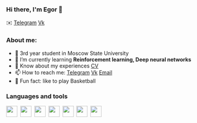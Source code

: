 ### Hi there, I'm Egor 👋

:envelope: [Telegram](https://t.me/egor_koptelov)  [Vk](https://vk.com/id563704417)


### About me:
- :book: 3rd year student in Moscow State University
- 🌱 I’m currently learning **Reinforcement learning, Deep neural networks**
- 📄 Know about my experiences [CV](https://github.com/kopegor/kopegor/blob/main/Koptelov_Egor_cv.pdf)
- 📫 How to reach me: [Telegram](https://t.me/egor_koptelov)  [Vk](https://vk.com/id563704417) [Email](mailto:egorkoptelov99@mail.ru)
- :basketball: Fun fact: like to play Basketball

### Languages and tools

<img src="https://cdn.jsdelivr.net/gh/devicons/devicon/icons/python/python-original-wordmark.svg" width="30" height="30"/>&nbsp;
<img src="https://cdn.jsdelivr.net/gh/devicons/devicon/icons/pandas/pandas-original.svg" width="30" height="30"/>&nbsp;
<img src="https://cdn.jsdelivr.net/gh/devicons/devicon/icons/numpy/numpy-original.svg" width="30" height="30"/>&nbsp;
<img src="https://cdn.jsdelivr.net/gh/devicons/devicon/icons/pytorch/pytorch-original.svg" width="30" height="30"/>&nbsp;
<img src="https://cdn.jsdelivr.net/gh/devicons/devicon/icons/git/git-original.svg" width="30" height="30"/>&nbsp;
<img src="https://cdn.jsdelivr.net/gh/devicons/devicon/icons/cplusplus/cplusplus-original.svg" width="30" height="30"/>&nbsp;
<img src="https://cdn.jsdelivr.net/gh/devicons/devicon/icons/c/c-original.svg" width="30" height="30"/>&nbsp;

